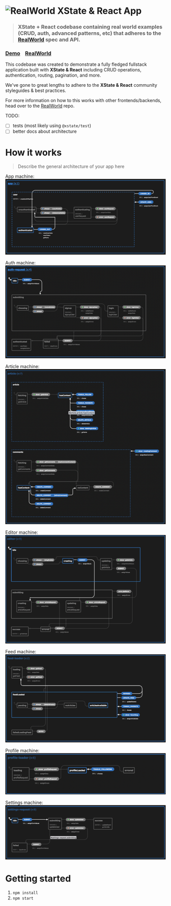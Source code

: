 # ![RealWorld XState & React App](logo.png)

> ### XState + React codebase containing real world examples (CRUD, auth, advanced patterns, etc) that adheres to the [RealWorld](https://github.com/gothinkster/realworld) spec and API.


### [Demo](https://github.com/gothinkster/realworld)&nbsp;&nbsp;&nbsp;&nbsp;[RealWorld](https://github.com/gothinkster/realworld)


This codebase was created to demonstrate a fully fledged fullstack application built with **XState & React** including CRUD operations, authentication, routing, pagination, and more.

We've gone to great lengths to adhere to the **XState & React** community styleguides & best practices.

For more information on how to this works with other frontends/backends, head over to the [RealWorld](https://github.com/gothinkster/realworld) repo.

TODO:

- [ ] tests (most likely using `@xstate/test`)
- [ ] better docs about architecture

# How it works

> Describe the general architecture of your app here

App machine:
![app state machine](./docs/app-machine.png)

Auth machine:
![auth state machine](./docs/auth-machine.png)

Article machine:
![article state machine](./docs/article-machine.png)

Editor machine:
![editor state machine](./docs/editor-machine.png)

Feed machine:
![feed state machine](./docs/feed-machine.png)

Profile machine:
![profile state machine](./docs/profile-machine.png)

Settings machine:
![settings state machine](./docs/settings-machine.png)


# Getting started

1. `npm install`
2. `npm start`
